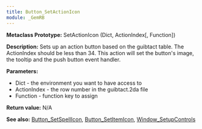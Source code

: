```yaml
---
title: Button_SetActionIcon
module: _GemRB
---
```


**Metaclass Prototype:** SetActionIcon (Dict, ActionIndex[, Function])

**Description:** Sets up an action button based on the guibtact table. 
The ActionIndex should be less than 34. This action will set the button's 
image, the tooltip and the push button event handler.

**Parameters:**
  * Dict - the environment you want to have access to
  * ActionIndex - the row number in the guibtact.2da file
  * Function - function key to assign

**Return value:** N/A

**See also:** [Button_SetSpellIcon](Button_SetSpellIcon.md), [Button_SetItemIcon](Button_SetItemIcon.md), [Window_SetupControls](Window_SetupControls.md)
